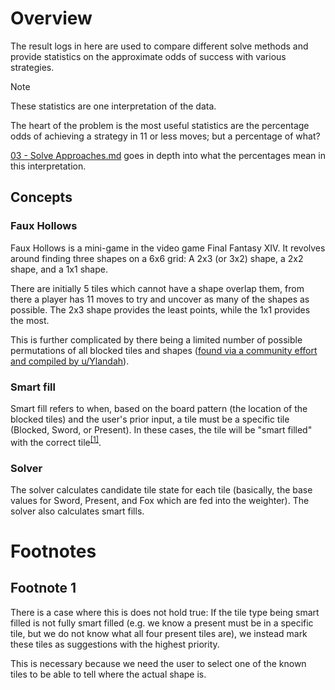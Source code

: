 # Overview

The result logs in here are used to compare different solve methods and provide statistics on the approximate odds of success with various strategies.

> [!NOTE]
> These statistics are one interpretation of the data.
>
> The heart of the problem is the most useful statistics are the percentage odds of achieving a strategy in 11 or less moves; but a percentage of what?
>
> [03 - Solve Approaches.md](./03%20-%20Solve%20Approaches.md) goes in depth into what the percentages mean in this interpretation.

## Concepts

### Faux Hollows

Faux Hollows is a mini-game in the video game Final Fantasy XIV. It revolves around finding three shapes on a 6x6 grid: A 2x3 (or 3x2) shape, a 2x2 shape, and a 1x1 shape.

There are initially 5 tiles which cannot have a shape overlap them, from there a player has 11 moves to try and uncover as many of the shapes as possible. The 2x3 shape provides the least points, while the 1x1 provides the most.

This is further complicated by there being a limited number of possible permutations of all blocked tiles and shapes ([found via a community effort and compiled by u/Ylandah](https://docs.google.com/spreadsheets/d/1mUyCzlzDmdXMwaSTUgWXtEA45oJNn-iB4_bVM43zf58/edit?gid=49331949#gid=49331949")).

### Smart fill

Smart fill refers to when, based on the board pattern (the location of the blocked tiles) and the user's prior input, a tile must be a specific tile (Blocked, Sword, or Present). In these cases, the tile will be "smart filled" with the correct tile<sup>[[1]](#footnote-1)</sup>.

### Solver

The solver calculates candidate tile state for each tile (basically, the base values for Sword, Present, and Fox which are fed into the weighter). The solver also calculates smart fills.

# Footnotes

## Footnote 1

There is a case where this is does not hold true: If the tile type being smart filled is not fully smart filled (e.g. we know a present must be in a specific tile, but we do not know what all four present tiles are), we instead mark these tiles as suggestions with the highest priority.

This is necessary because we need the user to select one of the known tiles to be able to tell where the actual shape is.
